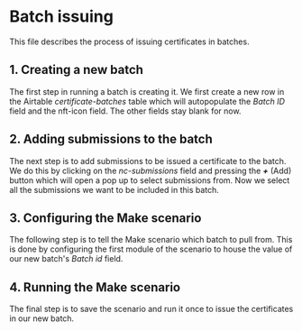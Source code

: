 # Batch issuing

This file describes the process of issuing certificates in batches.

## 1. Creating a new batch

The first step in running a batch is creating it. We first create a new row in the Airtable _certificate-batches_ table which will autopopulate the _Batch ID_ field and the nft-icon field. The other fields stay blank for now.

## 2. Adding submissions to the batch

The next step is to add submissions to be issued a certificate to the batch. We do this by clicking on the _nc-submissions_ field and pressing the **_+_** (Add) button which will open a pop up to select submissions from. Now we select all the submissions we want to be included in this batch.

## 3. Configuring the Make scenario

The following step is to tell the Make scenario which batch to pull from. This is done by configuring the first module of the scenario to house the value of our new batch's _Batch id_ field.

## 4. Running the Make scenario

The final step is to save the scenario and run it once to issue the certificates in our new batch.
